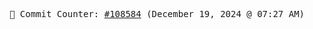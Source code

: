 <p align="center">
    <samp>
        📮 Commit Counter: <a href="https://github.com/Javascript-void0/Javascript-void0/commits/main">#108584</a> (December 19, 2024 @ 07:27 AM)
    </samp>
</p>